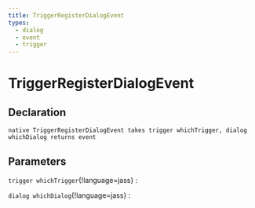 ```yaml
---
title: TriggerRegisterDialogEvent
types:
  - dialog
  - event
  - trigger
---
```


# TriggerRegisterDialogEvent

## Declaration

```jass
native TriggerRegisterDialogEvent takes trigger whichTrigger, dialog whichDialog returns event
```

## Parameters
`trigger whichTrigger`{!language=jass}
: 

`dialog whichDialog`{!language=jass}
: 
